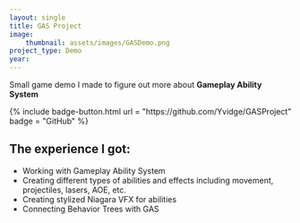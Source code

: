 ```yaml
---
layout: single
title: GAS Project
image:
    thumbnail: assets/images/GASDemo.png
project_type: Demo
year:
---
```

Small game demo I made to figure out more about **Gameplay Ability System**

<div class = "badge-box">
  {% include badge-button.html url = "https://github.com/Yvidge/GASProject" badge = "GitHub" %}
</div>

## The experience I got:
- Working with Gameplay Ability System
- Creating different types of abilities and effects including movement, projectiles, lasers, AOE, etc.
- Creating stylized Niagara VFX for abilities
- Connecting Behavior Trees with GAS


